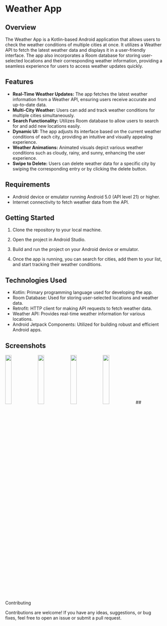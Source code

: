 # Weather App

## Overview

The Weather App is a Kotlin-based Android application that allows users to check the weather conditions of multiple cities at once. It utilizes a Weather API to fetch the latest weather data and displays it in a user-friendly interface. The app also incorporates a Room database for storing user-selected locations and their corresponding weather information, providing a seamless experience for users to access weather updates quickly.

## Features

- **Real-Time Weather Updates:** The app fetches the latest weather information from a Weather API, ensuring users receive accurate and up-to-date data.
- **Multi-City Weather:** Users can add and track weather conditions for multiple cities simultaneously.
- **Search Functionality:** Utilizes Room database to allow users to search for and add new locations easily.
- **Dynamic UI:** The app adjusts its interface based on the current weather conditions of each city, providing an intuitive and visually appealing experience.
- **Weather Animations:** Animated visuals depict various weather conditions such as cloudy, rainy, and sunny, enhancing the user experience.
- **Swipe to Delete:** Users can delete weather data for a specific city by swiping the corresponding entry or by clicking the delete button.

## Requirements

- Android device or emulator running Android 5.0 (API level 21) or higher.
- Internet connectivity to fetch weather data from the API.

## Getting Started

1. Clone the repository to your local machine.

2. Open the project in Android Studio.

3. Build and run the project on your Android device or emulator.

4. Once the app is running, you can search for cities, add them to your list, and start tracking their weather conditions.

## Technologies Used

- Kotlin: Primary programming language used for developing the app.
- Room Database: Used for storing user-selected locations and weather data.
- Retrofit: HTTP client for making API requests to fetch weather data.
- Weather API: Provides real-time weather information for various locations.
- Android Jetpack Components: Utilized for building robust and efficient Android apps.

## Screenshots


<img  align="left" src="mainpage.png" width="20%" height="20%">
<img  align="left" src="cloud_page.png" width="20%" height="20%">
<img  align="left" src="rain_page.png" width="20%" height="20%">
<img  src="sun_page.png" width="20%" height="20%">
## Contributing

Contributions are welcome! If you have any ideas, suggestions, or bug fixes, feel free to open an issue or submit a pull request.
